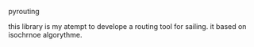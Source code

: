 pyrouting

this library is my atempt to develope a routing tool for sailing. it based on isochrnoe algorythme.
